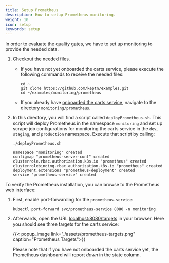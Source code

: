 ```yaml
---
title: Setup Prometheus
description: How to setup Prometheus monitoring.
weight: 10
icon: setup
keywords: setup
---
```


In order to evaluate the quality gates, we have to set up monitoring to provide the needed data.

1. Checkout the needed files.

    - If you have not yet onboarded the carts service, please execute the following commands to receive the needed files:
        ```
        cd ~
        git clone https://github.com/keptn/examples.git
        cd ~/examples/monitoring/prometheus
        ```

    - If you already have [onboarded the carts service](../../usecases/onboard-carts-service/), navigate to the directory `monitoring/prometheus`. 

1. In this directory, you will find a script called `deployPrometheus.sh`. This script will deploy Prometheus in the namespace `monitoring` and set up scrape job configurations for monitoring the carts service in the `dev`, `staging`, and `production` namespace. Execute that script by calling:

    ```console
    ./deployPrometheus.sh
    
    namespace "monitoring" created
    configmap "prometheus-server-conf" created
    clusterrole.rbac.authorization.k8s.io "prometheus" created
    clusterrolebinding.rbac.authorization.k8s.io "prometheus" created
    deployment.extensions "prometheus-deployment" created
    service "prometheus-service" created
    ```

To verify the Prometheus installation, you can browse to the Prometheus web interface:

1. First, enable port-forwarding for the `prometheus-service`:

    ```console
    kubectl port-forward svc/prometheus-service 8080 -n monitoring
    ```

1. Afterwards, open the URL [localhost:8080/targets](http://localhost:8080/targets) in your browser. Here you should see three targets for the carts service:

    {{< popup_image
      link="./assets/prometheus-targets.png"
      caption="Prometheus Targets">}}

    Please note that if you have not onboarded the carts service yet, the Prometheus dashboard will report _down_ in the state column.

